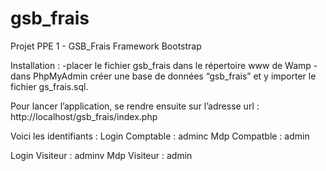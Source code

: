 # gsb_frais
Projet PPE 1 - GSB_Frais Framework Bootstrap

Installation : 
-placer le fichier gsb_frais dans le répertoire www de Wamp 
-dans PhpMyAdmin créer une base de données “gsb_frais” et y importer le fichier gs_frais.sql. 

Pour lancer l’application, se rendre ensuite sur l’adresse url : http://localhost/gsb_frais/index.php

Voici les identifiants :
Login Comptable : adminc
Mdp Compatble : admin

Login Visiteur : adminv
Mdp Visiteur : admin
